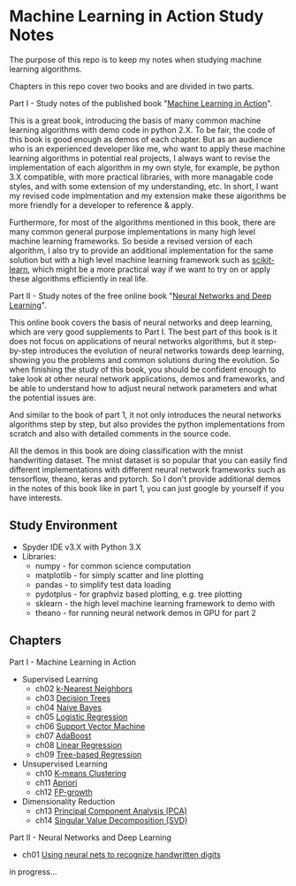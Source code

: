 # Machine Learning in Action Study Notes

The purpose of this repo is to keep my notes when studying machine learning algorithms.

Chapters in this repo cover two books and are divided in two parts.

Part I - Study notes of the published book "[Machine Learning in Action](https://www.manning.com/books/machine-learning-in-action)".

This is a great book, introducing the basis of many common machine learning algorithms with demo code in python 2.X. To be fair, the code of this book is good enough as demos of each chapter. But as an audience who is an experienced developer like me, who want to apply these machine learning algorithms in potential real projects, I always want to revise the implementation of each algorithm in my own style, for example, be python 3.X compatible, with more practical libraries, with more managable code styles, and with some extension of my understanding, etc. In short, I want my revised code implmentation and my extension make these algorithms be more friendly for a developer to reference & apply.

Furthermore, for most of the algorithms mentioned in this book, there are many common general purpose implementations in many high level machine learning frameworks. So beside a revised version of each algorithm, I also try to provide an additional implementation for the same solution but with a high level machine learning framework such as [scikit-learn](http://scikit-learn.org), which might be a more practical way if we want to try on or apply these algorithms efficiently in real life.

Part II - Study notes of the free online book "[Neural Networks and Deep Learning](http://neuralnetworksanddeeplearning.com/)".

This online book covers the basis of neural networks and deep learning, which are very good supplements to Part I. The best part of this book is it does not focus on applications of neural networks algorithms, but it step-by-step introduces the evolution of neural networks towards deep learning, showing you the problems and common solutions during the evolution. So when finishing the study of this book, you should be confident enough to take look at other neural network applications, demos and frameworks, and be able to understand how to adjust neural network parameters and what the potential issues are.

And similar to the book of part 1, it not only introduces the neural networks algorithms step by step, but also provides the python implementations from scratch and also with detailed comments in the source code.

All the demos in this book are doing classification with the mnist handwriting dataset. The mnist dataset is so popular that you can easily find different implementations with different neural network frameworks such as tensorflow, theano, keras and pytorch. So I don't provide additional demos in the notes of this book like in part 1, you can just google by yourself if you have interests.

## Study Environment
- Spyder IDE v3.X with Python 3.X
- Libraries:
    - numpy - for common science computation
    - matplotlib - for simply scatter and line plotting
    - pandas - to simplify test data loading
    - pydotplus - for graphviz based plotting, e.g. tree plotting
    - sklearn - the high level machine learning framework to demo with
    - theano - for running neural network demos in GPU for part 2

## Chapters

Part I - Machine Learning in Action

- Supervised Learning
    - ch02 [k-Nearest Neighbors](./part1/ch02/README.md)
    - ch03 [Decision Trees](./part1/ch03/README.md)
    - ch04 [Naive Bayes](./part1/ch04/README.md)
    - ch05 [Logistic Regression](./part1/ch05/README.md)
    - ch06 [Support Vector Machine](./part1/ch06/README.md)
    - ch07 [AdaBoost](./part1/ch07/README.md)
    - ch08 [Linear Regression](./part1/ch08/README.md)
    - ch09 [Tree-based Regression](./part1/ch09/README.md)
- Unsupervised Learning
    - ch10 [K-means Clustering](./part1/ch10/README.md)
    - ch11 [Apriori](./part1/ch11/README.md)
    - ch12 [FP-growth](./part1/ch12/README.md)
- Dimensionality Reduction
    - ch13 [Principal Component Analysis (PCA)](./part1/ch13/README.md)
    - ch14 [Singular
Value Decomposition (SVD)](./part1/ch14/README.md)

Part II - Neural Networks and Deep Learning

- ch01 [Using neural nets to recognize handwritten digits](./part2/ch01.md)

in progress...